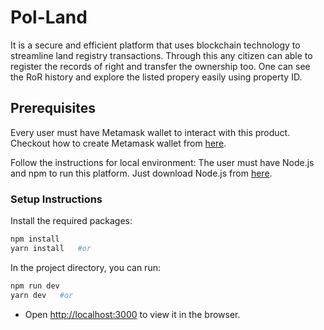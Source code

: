 # Pol-Land
It is a secure and efficient platform that uses blockchain technology to streamline land registry transactions. Through this any citizen can able to register the records of right and transfer the ownership too. One can see the RoR history and explore the listed propery easily using property ID.

## Prerequisites

Every user must have Metamask wallet to interact with this product. Checkout how to create Metamask wallet from [here](https://polygon.technology/blog/getting-started-with-metamask-on-polygon). 

Follow the instructions for local environment: The user must have Node.js and npm to run this platform. Just download Node.js from [here](https://nodejs.org/en/download/).

### Setup Instructions

Install the required packages:

```sh
npm install
yarn install   #or
```

In the project directory, you can run:

```sh
npm run dev
yarn dev   #or
```

- Open [http://localhost:3000](http://localhost:3000) to view it in the browser.
